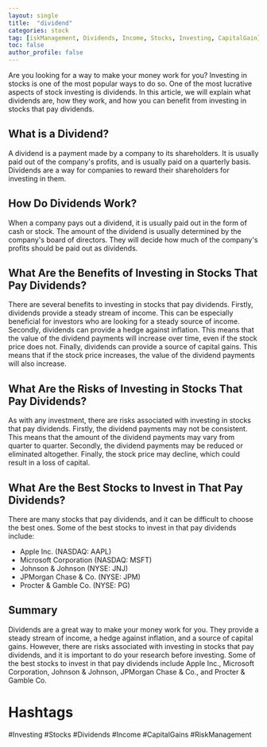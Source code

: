 ```yaml
---
layout: single
title:  "dividend"
categories: stock
tag: [iskManagement, Dividends, Income, Stocks, Investing, CapitalGain]
toc: false
author_profile: false
---
```

Are you looking for a way to make your money work for you? Investing in stocks is one of the most popular ways to do so. One of the most lucrative aspects of stock investing is dividends. In this article, we will explain what dividends are, how they work, and how you can benefit from investing in stocks that pay dividends.

## What is a Dividend?

A dividend is a payment made by a company to its shareholders. It is usually paid out of the company's profits, and is usually paid on a quarterly basis. Dividends are a way for companies to reward their shareholders for investing in them.

## How Do Dividends Work?

When a company pays out a dividend, it is usually paid out in the form of cash or stock. The amount of the dividend is usually determined by the company's board of directors. They will decide how much of the company's profits should be paid out as dividends.

## What Are the Benefits of Investing in Stocks That Pay Dividends?

There are several benefits to investing in stocks that pay dividends. Firstly, dividends provide a steady stream of income. This can be especially beneficial for investors who are looking for a steady source of income. Secondly, dividends can provide a hedge against inflation. This means that the value of the dividend payments will increase over time, even if the stock price does not. Finally, dividends can provide a source of capital gains. This means that if the stock price increases, the value of the dividend payments will also increase.

## What Are the Risks of Investing in Stocks That Pay Dividends?

As with any investment, there are risks associated with investing in stocks that pay dividends. Firstly, the dividend payments may not be consistent. This means that the amount of the dividend payments may vary from quarter to quarter. Secondly, the dividend payments may be reduced or eliminated altogether. Finally, the stock price may decline, which could result in a loss of capital.

## What Are the Best Stocks to Invest in That Pay Dividends?

There are many stocks that pay dividends, and it can be difficult to choose the best ones. Some of the best stocks to invest in that pay dividends include:

- Apple Inc. (NASDAQ: AAPL)
- Microsoft Corporation (NASDAQ: MSFT)
- Johnson & Johnson (NYSE: JNJ)
- JPMorgan Chase & Co. (NYSE: JPM)
- Procter & Gamble Co. (NYSE: PG)

## Summary

Dividends are a great way to make your money work for you. They provide a steady stream of income, a hedge against inflation, and a source of capital gains. However, there are risks associated with investing in stocks that pay dividends, and it is important to do your research before investing. Some of the best stocks to invest in that pay dividends include Apple Inc., Microsoft Corporation, Johnson & Johnson, JPMorgan Chase & Co., and Procter & Gamble Co. 

# Hashtags

#Investing #Stocks #Dividends #Income #CapitalGains #RiskManagement
